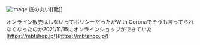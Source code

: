 
![image](https://gyazo.com/29f021e7ea17d859418844573e044018/thumb/1000)
底の丸い[[靴]]

オンライン販売はしないってポリシーだったがWith Coronaでそうも言ってられなくなったのか2021/11/15にオンラインショップができていた
[https://mbtshop.jp/](https://mbtshop.jp/)
